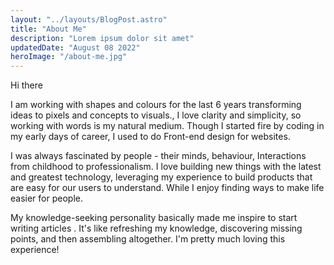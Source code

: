```yaml
---
layout: "../layouts/BlogPost.astro"
title: "About Me"
description: "Lorem ipsum dolor sit amet"
updatedDate: "August 08 2022"
heroImage: "/about-me.jpg"
---
```


Hi there

I am working with shapes and colours for the last 6 years transforming ideas to pixels and concepts to visuals., I love clarity and simplicity, so working with words is my natural medium. Though I started fire by coding in my early days of career, I used to do Front-end design for websites.

I was always fascinated by people - their minds, behaviour, Interactions from childhood to professionalism. I love building new things with the latest and greatest technology, leveraging my experience to build products that are easy for our users to understand. While I enjoy finding ways to make life easier for people.

My knowledge-seeking personality basically made me inspire to start writing articles . It's like refreshing my knowledge, discovering missing points, and then assembling altogether. I'm pretty much loving this experience!
